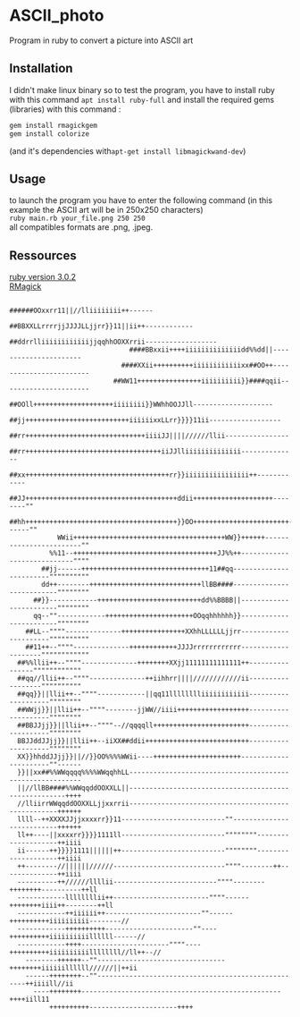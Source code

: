 # ASCII_photo
Program in ruby to convert a picture into ASCII art

## Installation

I didn't make linux binary so to test the program, you have to install ruby with this command 
```apt install ruby-full```
and install the required gems (libraries) with this command :
```bash
gem install rmagickgem 
gem install colorize
```
(and it's dependencies with```apt-get install libmagickwand-dev```)

## Usage

to launch the program you have to enter the following command (in this example the ASCII art will be in 250x250 characters)<br/>
```ruby main.rb your_file.png 250 250```<br/>
all compatibles formats are .png, .jpeg.

## Ressources
[ruby version 3.0.2](https://www.ruby-lang.org/fr/)<br/>
[RMagick](https://rmagick.github.io/)<br/>

                                                  ######OOxxrr11||//lliiiiiiii++------              
                                            ##BBXXLLrrrrjjJJJJLLjjrr}}11||ii++------------          
                                        ##ddrrlliiiiiiiiiiiijjqqhhOOXXrrii------------------        
                                  ####BBxxii++++iiiiiiiiiiiiiidd%%dd||----------------------        
                                ####XXii++++++++++iiiiiiiiiiiixx##OO++------------------------      
                              ##WW11++++++++++++++++iiiiiiiiii}}####qqii----------------------      
                            ##OOll++++++++++++++++++++iiiiiiii}}WWhhOOJJll--------------------      
                          ##jj++++++++++++++++++++++++++iiiiiixxLLrr}}}}11ii------------------      
                        ##rr++++++++++++++++++++++++++++++iiiiJJ||||//////llii----------------      
                      ##rr++++++++++++++++++++++++++++++++++iiJJlliiiiiiiiiiiiii--------------      
                    ##xx++++++++++++++++++++++++++++++++++++rr}}iiiiiiiiiiiiiiii++------------      
                  ##JJ++++++++++++++++++++++++++++++++++++++ddii++++++++++++++++++++--------""      
                ##hh++++++++++++++++++++++++++++++++++++++}}OO++++++++++++++++++++++++------""      
                WWii++++++++++++++++++++++++++++++++++++++WW}}++++++------------------------""      
              %%11--++++++++++++++++++++++++++++++++++++JJ%%++----------------------------""""      
            ##jj------++++++++++++++++++++++++++++++++11##qq------------------------""""""""""      
            dd++--------++++++++++++++++++++++++++++llBB####--------------------------""""""""      
          ##}}------------++++++++++++++++++++++++++dd%%BBBB||------------------------""""""""      
          qq--""------------++++++++++++++++++++++OOqqhhhhhh}}------------------------""""""""      
        ##LL--""""--------------++++++++++++++++XXhhLLLLLLjjrr----------------------""""""""""      
        ##11++--""""--------------++++++++++++JJJJrrrrrrrrrrrr--------------------""""""""""""      
      ##%%llii++--""""--------------++++++++XXjj11111111111111++----------------""""""""""""        
      ##qq//llii++--""""--------------++iihhrr||||////////////ii------------------""""""""""        
      ##qq}}||llii++--""""------------||qq11lllllllliiiiiiiiiiii--------------------""""""""        
      ##WWjj}}||llii++--""""--------jjWW//iiii++++++++++++++++++--------------------""""""""        
      ##BBJJjj}}||llii++--""""--//qqqqll++++++++++++++++++++++++--------------------""""""""        
      BBJJddJJjj}}||llii++--iiXX##ddii++++++++++++++++++++++++++--------------------""""""""        
      XX}}hhddJJjj}}||//}}OO%%%%WWii----++++++++++++++++++++++----------------------""------        
      }}||xx##%%WWqqqq%%%%WWqqhhLL----------------------------------------------------------        
      ||//llBB####%%WWqqddOOXXLL||------------------------------------------------------++++        
      //lliirrWWqqddOOXXLLjjxxrrii----------------------------------------------------++++++        
      llll--++XXXXJJjjxxxxrr}}11--------------------------""--------------------------++++++        
      ll++----||xxxxrr}}}}1111ll--------------------------""""""""--------------------++iiii        
      ii------++}}}}1111||||||++--------------------------""""""""--------------------++iiii        
      ++--------//||||||//////----------------------------""""--------++--------------++iiii        
      ----------++//////llllii--------------------------""""--------++++++++----------++ll          
      ------------llllllllii++------------------------""""------++++++++iiii++--------++ll          
      ------------++iiiiii++------------------------""------++++++++++iiiiiiiiii--------//          
      ------------++++++++++----------------------""----++++++++++iiiiiiiiiillllll------//          
      ------------++++----------------------""""----++++++++++iiiiiiiiiillllllll//ll++--//          
        --------++++++--""--------------------------------++++++++iiiiiillllll//////||++ii          
        ------++++++++--""----------------------------------------------------++iiiill//ii          
          ----++++++++--------------------------------------------------++++iill11                  
              ++++++++++----------------------++++                                                  
